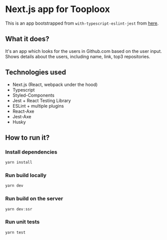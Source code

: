 # Next.js app for Tooploox

This is an app bootstrapped from `with-typescript-eslint-jest` from [here](https://github.com/vercel/next.js/tree/canary/examples/with-typescript-eslint-jest).

## What it does?

It's an app which looks for the users in Github.com based on the user input.
Shows details about the users, including name, link, top3 repositories.

## Technologies used

- Next.js (React, webpack under the hood)
- Typescript
- Styled-Components
- Jest + React Testing Library
- ESLint + multiple plugins
- React-Axe
- Jest-Axe
- Husky

## How to run it?

### Install dependencies

```javascript
yarn install
```

### Run build locally

```javascript
yarn dev
```

### Run build on the server

```javascript
yarn dev:ssr
```

### Run unit tests

```javascript
yarn test
```
